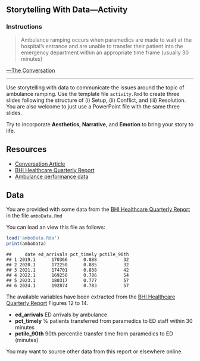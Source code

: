 
## Storytelling With Data—Activity

### Instructions

> Ambulance ramping occurs when paramedics are made to wait at the
> hospital’s entrance and are unable to transfer their patient into the
> emergency department within an appropriate time frame (usually 30
> minutes)

[—The
Conversation](https://theconversation.com/ambulance-ramping-is-getting-worse-in-australia-heres-why-and-what-we-can-do-about-it-232720)

------------------------------------------------------------------------

Use storytelling with data to communicate the issues around the topic of
ambulance ramping. Use the template file `activity.Rmd` to create three
slides following the structure of (i) Setup, (ii) Conflict, and (iii)
Resolution. You are also welcome to just use a PowerPoint file with the
same three slides.

Try to incorporate **Aesthetics**, **Narrative**, and **Emotion** to
bring your story to life.

## Resources

- [Conversation
  Article](https://theconversation.com/ambulance-ramping-is-getting-worse-in-australia-heres-why-and-what-we-can-do-about-it-232720)
- [BHI Healthcare Quarterly
  Report](https://www.bhi.nsw.gov.au/__data/assets/pdf_file/0007/946402/BHI_HQ56_Jan-Mar2024_Report.pdf)
- [Ambulance performance
  data](https://www.health.nsw.gov.au/data/Topics/Pages/ambulance-performance.aspx)

## Data

You are provided with some data from the [BHI Healthcare Quarterly
Report](https://www.bhi.nsw.gov.au/__data/assets/pdf_file/0007/946402/BHI_HQ56_Jan-Mar2024_Report.pdf)
in the file `amboData.Rmd`

You can load an view this file as follows:

``` r
load('amboData.Rda')
print(amboData)
```

    ##     date ed_arrivals pct_timely pctile_90th
    ## 1 2019.1      170366      0.888          32
    ## 2 2020.1      172250      0.885          32
    ## 3 2021.1      174701      0.838          42
    ## 4 2022.1      169250      0.786          54
    ## 5 2023.1      180317      0.777          57
    ## 6 2024.1      192874      0.783          57

The available variables have been extracted from the [BHI Healthcare
Quarterly
Report](https://www.bhi.nsw.gov.au/__data/assets/pdf_file/0007/946402/BHI_HQ56_Jan-Mar2024_Report.pdf)
Figures 12 to 14.

- **ed_arrivals** ED arrivals by ambulance
- **pct_timely** % patients transferred from paramedics to ED staff
  within 30 minutes
- **pctile_90th** 90th percentile transfer time from paramedics to ED
  (minutes)

You may want to source other data from this report or elsewhere online.
